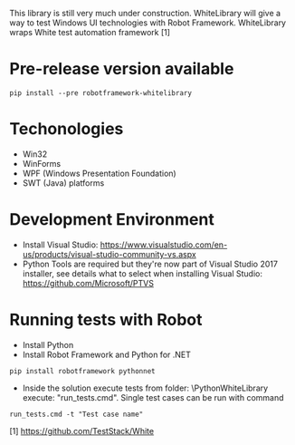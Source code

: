 This library is still very much under construction.
WhiteLibrary will give a way to test Windows UI technologies with Robot Framework. WhiteLibrary wraps White test automation framework [1]

# Pre-release version available # 
```
pip install --pre robotframework-whitelibrary
```
# Techonologies #
* Win32
* WinForms
* WPF (Windows Presentation Foundation)
* SWT (Java) platforms

# Development Environment #
* Install Visual Studio: https://www.visualstudio.com/en-us/products/visual-studio-community-vs.aspx
* Python Tools are required but they're now part of Visual Studio 2017 installer, see details what to select when installing Visual Studio: https://github.com/Microsoft/PTVS

# Running tests with Robot #
* Install Python
* Install Robot Framework and Python for .NET
```
pip install robotframework pythonnet
```
* Inside the solution execute tests from folder: \PythonWhiteLibrary execute: "run_tests.cmd". Single test cases can be run with command 
```
run_tests.cmd -t "Test case name"
```
[1] https://github.com/TestStack/White

